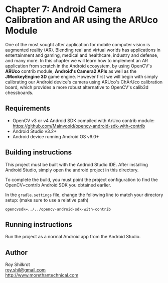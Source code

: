 # Chapter 7: Android Camera Calibration and AR using the ARUco Module

One of the most sought after application for mobile computer vision is augmented reality (AR). 
Blending real and virtual worlds has applications in entertainment and gaming, medical and healthcare, industry and defense, and many more. 
In this chapter we will learn how to implement an AR application from scratch in the Android ecosystem, by using OpenCV's **ARUco** contrib module, **Android's Camera2 APIs** as well as the **JMonkeyEngine 3D** game engine. 
However first we will begin with simply calibrating our Android device's camera using ARUco's ChArUco calibration board, which provides a more robust alternative to OpenCV's calib3d chessboards.

## Requirements
* OpenCV v3 or v4 Android SDK compiled with ArUco contrib module: https://github.com/Mainvooid/opencv-android-sdk-with-contrib
* Android Studio v3.2+
* Android device running Android OS v6.0+

## Building instructions
This project must be built with the Android Studio IDE.
After installing Android Studio, simply open the android project in this directory.

To complete the build, you must point the project configuration to find the OpenCV+contrib Android SDK you obtained earlier.

In the `gradle.settings` file, change the following line to match your directory setup: (make sure to use a relative path)

    opencvsdk=../../opencv-android-sdk-with-contrib
  

## Running instructions
Run the project as a normal Android app from the Android Studio.

## Author
Roy Shilkrot <br/>
roy.shil@gmail.com <br/>
http://www.morethantechnical.com
